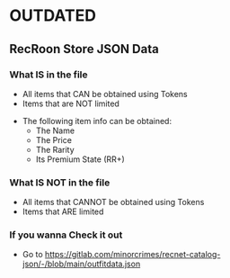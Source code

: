 # OUTDATED
## RecRoon Store JSON Data

### What IS in the file
* All items that CAN be obtained using Tokens
* Items that are NOT limited
- The following item info can be obtained:
  - The Name
  - The Price
  - The Rarity
  - Its Premium State (RR+) 

### What IS NOT in the file
* All items that CANNOT be obtained using Tokens
* Items that ARE limited

### If you wanna Check it out

* Go to https://gitlab.com/minorcrimes/recnet-catalog-json/-/blob/main/outfitdata.json
